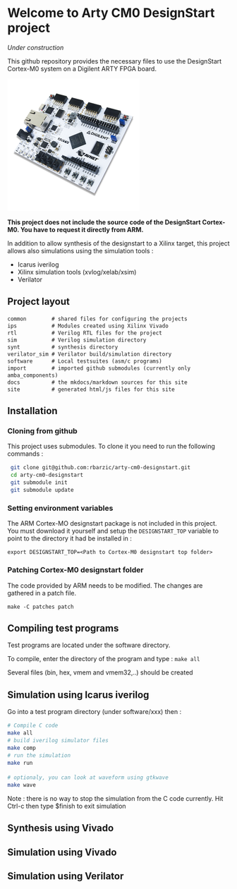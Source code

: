 # Welcome to Arty CM0 DesignStart project

_Under construction_

This github repository provides the necessary files to use the
DesignStart Cortex-M0 system on a Digilent ARTY FPGA board.

![Arty board](./arty_small.png)

**This project does not include the source code of the DesignStart
  Cortex-M0. You have to request it directly from ARM.**

In addition to allow synthesis of the designstart to a Xilinx target,
this project allows also simulations using the simulation tools :

  - Icarus iverilog
  - Xilinx simulation tools (xvlog/xelab/xsim)
  - Verilator



## Project layout

    common        # shared files for configuring the projects
    ips           # Modules created using Xilinx Vivado
    rtl           # Verilog RTL files for the project
    sim           # Verilog simulation directory
    synt          # synthesis directory
    verilator_sim # Verilator build/simulation directory
    software      # Local testsuites (asm/c programs)
    import        # imported github submodules (currently only amba_components)
    docs          # the mkdocs/markdown sources for this site
    site          # generated html/js files for this site


## Installation

### Cloning from github

This project uses submodules. To clone it you need to run the following commands :

```bash
 git clone git@github.com:rbarzic/arty-cm0-designstart.git
 cd arty-cm0-designstart
 git submodule init
 git submodule update
```

### Setting environment variables


The ARM Cortex-MO designstart package is not included in this project. You must download it yourself and setup the `DESIGNSTART_TOP` variable to point to the directory it had be installed in :

    export DESIGNSTART_TOP=<Path to Cortex-M0 designstart top folder>


### Patching Cortex-M0 designstart folder

The code provided by ARM needs to be modified. The changes are gathered in a patch file.

    make -C patches patch


## Compiling test programs

Test programs are located under the software directory.

To compile, enter the directory of the program and type :
`make all`

Several files (bin, hex, vmem and vmem32,..) should be created

## Simulation  using Icarus iverilog

Go into a test program directory (under software/xxx) then :

```bash
# Compile C code
make all
# build iverilog simulator files
make comp
# run the simulation
make run

# optionaly, you can look at waveform using gtkwave
make wave
```

Note : there is no way to stop the simulation from the C code
currently. Hit Ctrl-c then type $finish to exit simulation

## Synthesis using Vivado

## Simulation  using Vivado



## Simulation  using Verilator
